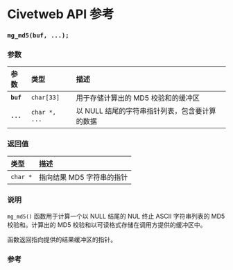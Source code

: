 # Civetweb API 参考

### `mg_md5(buf, ...);`

### 参数

| 参数 | 类型 | 描述 |
| :--- | :--- | :--- |
| **`buf`** | `char[33]` | 用于存储计算出的 MD5 校验和的缓冲区 |
| **`...`** | `char *, ...` | 以 NULL 结尾的字符串指针列表，包含要计算的数据 |

### 返回值

| 类型 | 描述 |
| :--- | :--- |
| `char *` | 指向结果 MD5 字符串的指针 |

### 说明

`mg_md5()` 函数用于计算一个以 NULL 结尾的 NUL 终止 ASCII 字符串列表的 MD5 校验和。计算出的 MD5 校验和以可读格式存储在调用方提供的缓冲区中。

函数返回指向提供的结果缓冲区的指针。

### 参考